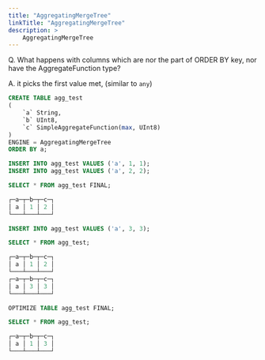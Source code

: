 ```yaml
---
title: "AggregatingMergeTree"
linkTitle: "AggregatingMergeTree"
description: >
    AggregatingMergeTree
---
```


Q. What happens with columns which are nor the part of ORDER BY key, nor have the AggregateFunction type?

A. it picks the first value met, \(similar to `any`\)

```sql
CREATE TABLE agg_test
(
    `a` String,
    `b` UInt8,
    `c` SimpleAggregateFunction(max, UInt8)
)
ENGINE = AggregatingMergeTree
ORDER BY a;

INSERT INTO agg_test VALUES ('a', 1, 1);
INSERT INTO agg_test VALUES ('a', 2, 2);

SELECT * FROM agg_test FINAL;

┌─a─┬─b─┬─c─┐
│ a │ 1 │ 2 │
└───┴───┴───┘

INSERT INTO agg_test VALUES ('a', 3, 3);

SELECT * FROM agg_test;

┌─a─┬─b─┬─c─┐
│ a │ 1 │ 2 │
└───┴───┴───┘
┌─a─┬─b─┬─c─┐
│ a │ 3 │ 3 │
└───┴───┴───┘

OPTIMIZE TABLE agg_test FINAL;

SELECT * FROM agg_test;

┌─a─┬─b─┬─c─┐
│ a │ 1 │ 3 │
└───┴───┴───┘
```



